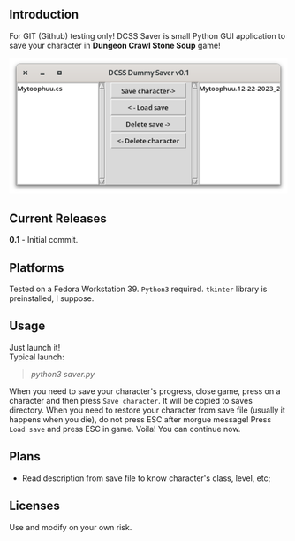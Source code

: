 ## Introduction
For GIT (Github) testing only! DCSS Saver is small Python GUI application to save your character in __Dungeon Crawl Stone Soup__ game!<br />

![Screenshot](Screenshot.png)
## Current Releases
__0.1__ - Initial commit.<br />
## Platforms
Tested on a Fedora Workstation 39. `Python3` required. `tkinter` library is preinstalled, I suppose.
## Usage
Just launch it! <br />
Typical launch:
> *python3 saver.py*

When you need to save your character's progress, close game, press on a character and then press `Save character`. It will be copied to saves directory. When you need to restore your character from save file (usually it happens when you die), do not press ESC after morgue message! Press `Load save` and press ESC in game. Voila! You can continue now.
## Plans
 - Read description from save file to know character's class, level, etc;
## Licenses
Use and modify on your own risk.